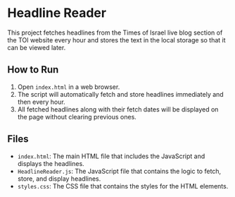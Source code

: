 # Headline Reader

This project fetches headlines from the Times of Israel live blog section of the TOI website every hour and stores the text in the local storage so that it can be viewed later.

## How to Run

1. Open `index.html` in a web browser.
2. The script will automatically fetch and store headlines immediately and then every hour.
3. All fetched headlines along with their fetch dates will be displayed on the page without clearing previous ones.

## Files

- `index.html`: The main HTML file that includes the JavaScript and displays the headlines.
- `HeadlineReader.js`: The JavaScript file that contains the logic to fetch, store, and display headlines.
- `styles.css`: The CSS file that contains the styles for the HTML elements.
